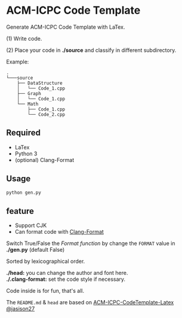 ACM-ICPC Code Template
==============================
Generate ACM-ICPC Code Template with LaTex.

(1) Write code.

(2) Place your code in **./source** and classify in different subdirectory.

Example:
```
.
└───source
    ├── DataStructure
    │   └── Code_1.cpp
    ├── Graph
    │   └── Code_1.cpp
    └── Math
        ├── Code_1.cpp
        └── Code_2.cpp
```
## Required
- LaTex
- Python 3
- (optional) Clang-Format

## Usage
``` python
python gen.py
```
## feature
- Support CJK
- Can format code with [Clang-Format](http://clang.llvm.org/docs/ClangFormat.html)

Switch True/False the *Format function* by change the `FORMAT` value in **./gen.py** (default False)

Sorted by lexicographical order.

**./head:** you can change the author and font here.</br>
**./.clang-format:** set the code style if necessary.</br>

Code inside is for fun, that's all.

The `README.md` & `head` are based on [ACM-ICPC-CodeTemplate-Latex @jasison27](https://github.com/jasison27/ACM-ICPC-CodeTemplate-Latex)
